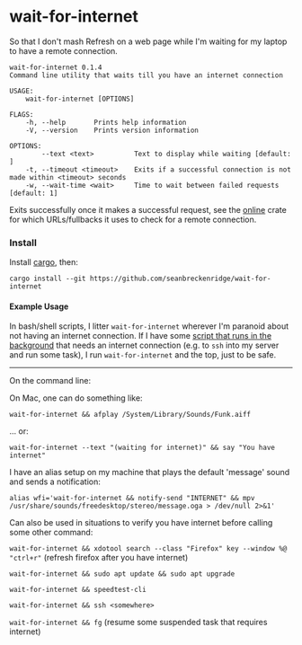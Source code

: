 # wait-for-internet

So that I don't mash Refresh on a web page while I'm waiting for my laptop to have a remote connection.

```
wait-for-internet 0.1.4
Command line utility that waits till you have an internet connection

USAGE:
    wait-for-internet [OPTIONS]

FLAGS:
    -h, --help       Prints help information
    -V, --version    Prints version information

OPTIONS:
        --text <text>          Text to display while waiting [default: ]
    -t, --timeout <timeout>    Exits if a successful connection is not made within <timeout> seconds
    -w, --wait-time <wait>     Time to wait between failed requests [default: 1]
```

Exits successfully once it makes a successful request, see the [online](https://github.com/jesusprubio/online) crate for which URLs/fullbacks it uses to check for a remote connection.

### Install

Install [cargo](https://doc.rust-lang.org/cargo/getting-started/installation.html), then:

```
cargo install --git https://github.com/seanbreckenridge/wait-for-internet
```

#### Example Usage

In bash/shell scripts, I litter `wait-for-internet` wherever I'm paranoid about not having an internet connection. If I have some [script that runs in the background](https://github.com/seanbreckenridge/bgproc) that needs an internet connection (e.g. to `ssh` into my server and run some task), I run `wait-for-internet` and the top, just to be safe.

---

On the command line:

On Mac, one can do something like:

`wait-for-internet && afplay /System/Library/Sounds/Funk.aiff`

... or:

`wait-for-internet --text "(waiting for internet)" && say "You have internet"`

I have an alias setup on my machine that plays the default 'message' sound and sends a notification:

`alias wfi='wait-for-internet && notify-send "INTERNET" && mpv /usr/share/sounds/freedesktop/stereo/message.oga > /dev/null 2>&1'`

Can also be used in situations to verify you have internet before calling some other command:

`wait-for-internet && xdotool search --class "Firefox" key --window %@ "ctrl+r"` (refresh firefox after you have internet)

`wait-for-internet && sudo apt update && sudo apt upgrade`

`wait-for-internet && speedtest-cli`

`wait-for-internet && ssh <somewhere>`

`wait-for-internet && fg` (resume some suspended task that requires internet)
